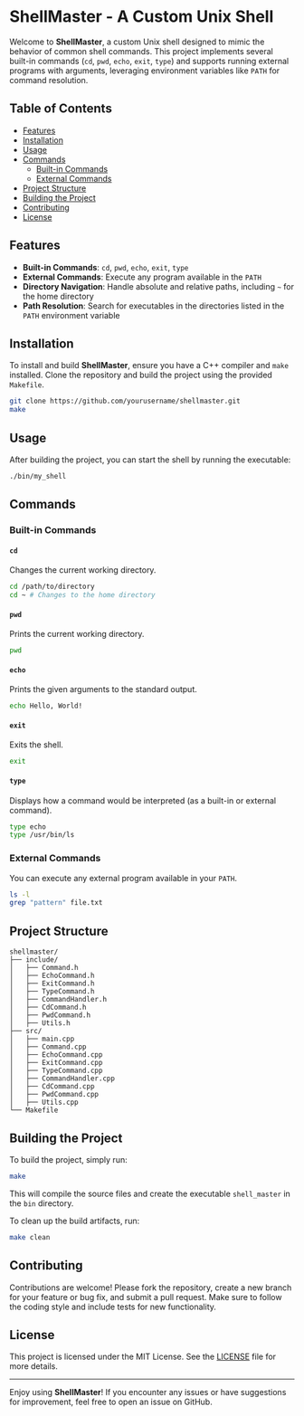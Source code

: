 # ShellMaster - A Custom Unix Shell

Welcome to **ShellMaster**, a custom Unix shell designed to mimic the behavior of common shell commands. This project implements several built-in commands (`cd`, `pwd`, `echo`, `exit`, `type`) and supports running external programs with arguments, leveraging environment variables like `PATH` for command resolution.

## Table of Contents

- [Features](#features)
- [Installation](#installation)
- [Usage](#usage)
- [Commands](#commands)
  - [Built-in Commands](#built-in-commands)
  - [External Commands](#external-commands)
- [Project Structure](#project-structure)
- [Building the Project](#building-the-project)
- [Contributing](#contributing)
- [License](#license)

## Features

- **Built-in Commands**: `cd`, `pwd`, `echo`, `exit`, `type`
- **External Commands**: Execute any program available in the `PATH`
- **Directory Navigation**: Handle absolute and relative paths, including `~` for the home directory
- **Path Resolution**: Search for executables in the directories listed in the `PATH` environment variable

## Installation

To install and build **ShellMaster**, ensure you have a C++ compiler and `make` installed. Clone the repository and build the project using the provided `Makefile`.

```sh
git clone https://github.com/yourusername/shellmaster.git
make
```

## Usage

After building the project, you can start the shell by running the executable:

```sh
./bin/my_shell
```

## Commands

### Built-in Commands

#### `cd`
Changes the current working directory.

```sh
cd /path/to/directory
cd ~ # Changes to the home directory
```

#### `pwd`
Prints the current working directory.

```sh
pwd
```

#### `echo`
Prints the given arguments to the standard output.

```sh
echo Hello, World!
```

#### `exit`
Exits the shell.

```sh
exit
```

#### `type`
Displays how a command would be interpreted (as a built-in or external command).

```sh
type echo
type /usr/bin/ls
```

### External Commands

You can execute any external program available in your `PATH`.

```sh
ls -l
grep "pattern" file.txt
```

## Project Structure

```
shellmaster/
├── include/
│   ├── Command.h
│   ├── EchoCommand.h
│   ├── ExitCommand.h
│   ├── TypeCommand.h
│   ├── CommandHandler.h
│   ├── CdCommand.h
│   ├── PwdCommand.h
│   ├── Utils.h
├── src/
│   ├── main.cpp
│   ├── Command.cpp
│   ├── EchoCommand.cpp
│   ├── ExitCommand.cpp
│   ├── TypeCommand.cpp
│   ├── CommandHandler.cpp
│   ├── CdCommand.cpp
│   ├── PwdCommand.cpp
│   ├── Utils.cpp
└── Makefile
```

## Building the Project

To build the project, simply run:

```sh
make
```

This will compile the source files and create the executable `shell_master` in the `bin` directory.

To clean up the build artifacts, run:

```sh
make clean
```

## Contributing

Contributions are welcome! Please fork the repository, create a new branch for your feature or bug fix, and submit a pull request. Make sure to follow the coding style and include tests for new functionality.

## License

This project is licensed under the MIT License. See the [LICENSE](LICENSE) file for more details.

---

Enjoy using **ShellMaster**! If you encounter any issues or have suggestions for improvement, feel free to open an issue on GitHub.
